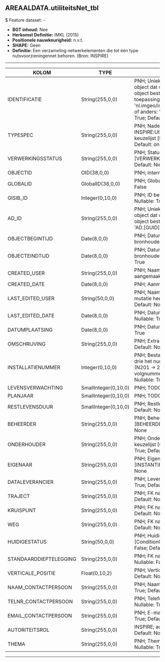 ﻿## AREAALDATA.utiliteitsNet_tbl

$ Feature dataset: -


* __BGT inhoud:__ Nee
* __Herkomst Definitie:__ IMKL (2015)
* __Positionele nauwkeurigheid:__ n.v.t.
* __SHAPE:__ Geen
* __Definitie:__ Een verzameling netwerkelementen die tot één type nutsvoorzieningennet behoren. (Bron: INSPIRE)

***

|KOLOM                               |TYPE                    |DEFINITIE|
|------                              |----                    |-----    |
|IDENTIFICATIE                       |String(255,0,0)         |PNH; Uniek identificatienummer voor het object dat onveranderlijk is zolang het object bestaat: bevat indien van toepassing BGT/IMKL ID in format 'nl.imgeo/imkl.bronhouderscode.LokaalID' of anders: '00000'.LokaalID; Nullable: True; Default: None|
|TYPESPEC                            |String(255,0,0)         |PNH; Nadere typering van het object, uit INSPIRE:UtilityNetworkTypeValue; keuzelijst [typeSpecUTN]; Nullable: True; Default: onbekend|
|VERWERKINGSSTATUS                   |String(255,0,0)         |PNH; Status van de gegevens; keuzelijst [VERWERKINGSSTATUS]; Nullable: False; Default: Nieuw|
|OBJECTID                            |OID(38,0,0)             |PNH; Interne ID ArcGIS; Nullable: False|
|GLOBALID                            |GlobalID(38,0,0)        |PNH; Global Unique Identifier; Nullable: False|
|GISIB_ID                            |Integer(0,10,0)         |PNH; ID beheer openbare ruimte (GISIB); Nullable: True|
|AD_ID                               |String(255,0,0)         |PNH; Uniek identificatienummer voor het object dat onveranderlijk is zolang het object bestaat in Areaaldata: in format 'AD.[GUID]'; Nullable: False; Default: None|
|OBJECTBEGINTIJD                     |Date(8,0,0)             |PNH; Datum waarop het object bij de bronhouder is ontstaan; Nullable: True|
|OBJECTEINDTIJD                      |Date(8,0,0)             |PNH; Datum waarop het object bij de bronhouder niet meer geldig is; Nullable: True|
|CREATED_USER                        |String(255,0,0)         |PNH; Naam van gebruiker die de rij heeft aangemaakt; Nullable: True; Default: None|
|CREATED_DATE                        |Date(8,0,0)             |PNH; Aanmaakdatum; Nullable: True|
|LAST_EDITED_USER                    |String(50,0,0)          |PNH; Naam van gebruiker die de laatste mutatie heeft doorgevoerd; Nullable: True; Default: None|
|LAST_EDITED_DATE                    |Date(8,0,0)             |PNH; Datum van de laatste mutatie; Nullable: True|
|DATUMPLAATSING                      |Date(8,0,0)             |PNH; Datum plaatsing installatie; Nullable: True|
|OMSCHRIJVING                        |String(255,0,0)         |PNH; Extra toelichting; Nullable: True; Default: None|
|INSTALLATIENUMMER                   |Integer(0,10,0)         |PNH; Bestaande uit 4 cijfers: de eerste drie het nummerdeel van het wegnummer (N201 -> 201), de laatste een volgnummer van één positie (1 t/m 9); Nullable: True|
|LEVENSVERWACHTING                   |SmallInteger(0,10,0)    |PNH; TODO; Nullable: True|
|PLANJAAR                            |SmallInteger(0,10,0)    |PNH; TODO; Nullable: True|
|RESTLEVENSDUUR                      |SmallInteger(0,10,0)    |PNH; Restlevensduur; Nullable: True; Default: None|
|BEHEERDER                           |String(255,0,0)         |PNH; Beheerder van het object; keuzelijst [BEHEERDER]; Nullable: True; Default: None|
|ONDERHOUDER                         |String(255,0,0)         |PNH; Onderhouder van het object; keuzelijst [ONDERHOUDER]; Nullable: True; Default: None|
|EIGENAAR                            |String(255,0,0)         |PNH; Eigenaar van het object; keuzelijst [INSTANTIE]; Nullable: True; Default: None|
|DATALEVERANCIER                     |String(255,0,0)         |PNH; Leverancier van de data; Nullable: True; Default: None|
|TRAJECT                             |String(255,0,0)         |PNH; FK naar traject_v; Nullable: True; Default: None|
|KRUISPUNT                           |String(255,0,0)         |PNH; FK naar kruispunt_p; Nullable: True; Default: None|
|WEG                                 |String(255,0,0)         |PNH; FK naar weg_l; Nullable: True; Default: None|
|HUIDIGESTATUS                       |String(50,0,0)          |PNH; Huidige status; keuzelijst [ConditionOfFacilityValue]; Nullable: False; Default: None|
|STANDAARDDIEPTELEGGING              |String(255,0,0)         |PNH; FK naar diepteTovMaaiveld_p; Nullable: False; Default: None|
|VERTICALE_POSITIE                   |Float(0,10,2)           |PNH; Verticale positie; Nullable: True; Default: None|
|NAAM_CONTACTPERSOON                 |String(255,0,0)         |PNH; Naam contactpersoon; Nullable: True; Default: None|
|TELNR_CONTACTPERSOON                |String(255,0,0)         |PNH; Telefoonnummer contactpersoon; Nullable: True; Default: None|
|EMAIL_CONTACTPERSOON                |String(255,0,0)         |PNH; E-mail contactpersoon; Nullable: True; Default: None|
|AUTORITEITSROL                      |String(255,0,0)         |INSPIRE; authorityRole; Nullable: True; Default: None|
|THEMA                               |String(255,0,0)         |PNH; Themakaart; keuzelijst [THEMA]; Nullable: True; Default: None|

***